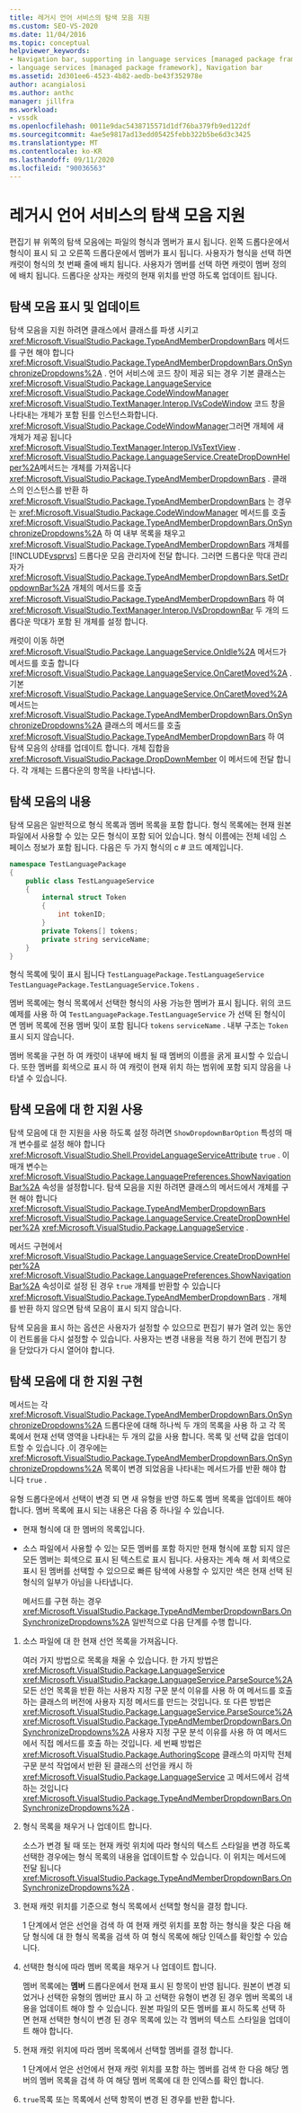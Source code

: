 ```yaml
---
title: 레거시 언어 서비스의 탐색 모음 지원
ms.custom: SEO-VS-2020
ms.date: 11/04/2016
ms.topic: conceptual
helpviewer_keywords:
- Navigation bar, supporting in language services [managed package framework]
- language services [managed package framework], Navigation bar
ms.assetid: 2d301ee6-4523-4b82-aedb-be43f352978e
author: acangialosi
ms.author: anthc
manager: jillfra
ms.workload:
- vssdk
ms.openlocfilehash: 0011e9dac5438715571d1df76ba379fb9ed122df
ms.sourcegitcommit: 4ae5e9817ad13edd05425febb322b5be6d3c3425
ms.translationtype: MT
ms.contentlocale: ko-KR
ms.lasthandoff: 09/11/2020
ms.locfileid: "90036563"
---
```

# <a name="support-for-the-navigation-bar-in-a-legacy-language-service"></a>레거시 언어 서비스의 탐색 모음 지원
편집기 뷰 위쪽의 탐색 모음에는 파일의 형식과 멤버가 표시 됩니다. 왼쪽 드롭다운에서 형식이 표시 되 고 오른쪽 드롭다운에서 멤버가 표시 됩니다. 사용자가 형식을 선택 하면 캐럿이 형식의 첫 번째 줄에 배치 됩니다. 사용자가 멤버를 선택 하면 캐럿이 멤버 정의에 배치 됩니다. 드롭다운 상자는 캐럿의 현재 위치를 반영 하도록 업데이트 됩니다.

## <a name="displaying-and-updating-the-navigation-bar"></a>탐색 모음 표시 및 업데이트
 탐색 모음을 지원 하려면 클래스에서 클래스를 파생 시키고 <xref:Microsoft.VisualStudio.Package.TypeAndMemberDropdownBars> 메서드를 구현 해야 합니다 <xref:Microsoft.VisualStudio.Package.TypeAndMemberDropdownBars.OnSynchronizeDropdowns%2A> . 언어 서비스에 코드 창이 제공 되는 경우 기본 클래스는 <xref:Microsoft.VisualStudio.Package.LanguageService> <xref:Microsoft.VisualStudio.Package.CodeWindowManager> <xref:Microsoft.VisualStudio.TextManager.Interop.IVsCodeWindow> 코드 창을 나타내는 개체가 포함 된를 인스턴스화합니다. <xref:Microsoft.VisualStudio.Package.CodeWindowManager>그러면 개체에 새 개체가 제공 됩니다 <xref:Microsoft.VisualStudio.TextManager.Interop.IVsTextView> . <xref:Microsoft.VisualStudio.Package.LanguageService.CreateDropDownHelper%2A>메서드는 개체를 가져옵니다 <xref:Microsoft.VisualStudio.Package.TypeAndMemberDropdownBars> . 클래스의 인스턴스를 반환 하 <xref:Microsoft.VisualStudio.Package.TypeAndMemberDropdownBars> 는 경우는 <xref:Microsoft.VisualStudio.Package.CodeWindowManager> 메서드를 호출 <xref:Microsoft.VisualStudio.Package.TypeAndMemberDropdownBars.OnSynchronizeDropdowns%2A> 하 여 내부 목록을 채우고 <xref:Microsoft.VisualStudio.Package.TypeAndMemberDropdownBars> 개체를 [!INCLUDE[vsprvs](../../code-quality/includes/vsprvs_md.md)] 드롭다운 모음 관리자에 전달 합니다. 그러면 드롭다운 막대 관리자가 <xref:Microsoft.VisualStudio.Package.TypeAndMemberDropdownBars.SetDropdownBar%2A> 개체의 메서드를 호출 <xref:Microsoft.VisualStudio.Package.TypeAndMemberDropdownBars> 하 여 <xref:Microsoft.VisualStudio.TextManager.Interop.IVsDropdownBar> 두 개의 드롭다운 막대가 포함 된 개체를 설정 합니다.

 캐럿이 이동 하면 <xref:Microsoft.VisualStudio.Package.LanguageService.OnIdle%2A> 메서드가 메서드를 호출 합니다 <xref:Microsoft.VisualStudio.Package.LanguageService.OnCaretMoved%2A> . 기본 <xref:Microsoft.VisualStudio.Package.LanguageService.OnCaretMoved%2A> 메서드는 <xref:Microsoft.VisualStudio.Package.TypeAndMemberDropdownBars.OnSynchronizeDropdowns%2A> 클래스의 메서드를 호출 <xref:Microsoft.VisualStudio.Package.TypeAndMemberDropdownBars> 하 여 탐색 모음의 상태를 업데이트 합니다. 개체 집합을 <xref:Microsoft.VisualStudio.Package.DropDownMember> 이 메서드에 전달 합니다. 각 개체는 드롭다운의 항목을 나타냅니다.

## <a name="the-contents-of-the-navigation-bar"></a>탐색 모음의 내용
 탐색 모음은 일반적으로 형식 목록과 멤버 목록을 포함 합니다. 형식 목록에는 현재 원본 파일에서 사용할 수 있는 모든 형식이 포함 되어 있습니다. 형식 이름에는 전체 네임 스페이스 정보가 포함 됩니다. 다음은 두 가지 형식의 c # 코드 예제입니다.

```csharp
namespace TestLanguagePackage
{
    public class TestLanguageService
    {
        internal struct Token
        {
            int tokenID;
        }
        private Tokens[] tokens;
        private string serviceName;
    }
}
```

 형식 목록에 및이 표시 됩니다 `TestLanguagePackage.TestLanguageService` `TestLanguagePackage.TestLanguageService.Tokens` .

 멤버 목록에는 형식 목록에서 선택한 형식의 사용 가능한 멤버가 표시 됩니다. 위의 코드 예제를 사용 하 여 `TestLanguagePackage.TestLanguageService` 가 선택 된 형식이 면 멤버 목록에 전용 멤버 및이 포함 됩니다 `tokens` `serviceName` . 내부 구조는 `Token` 표시 되지 않습니다.

 멤버 목록을 구현 하 여 캐럿이 내부에 배치 될 때 멤버의 이름을 굵게 표시할 수 있습니다. 또한 멤버를 회색으로 표시 하 여 캐럿이 현재 위치 하는 범위에 포함 되지 않음을 나타낼 수 있습니다.

## <a name="enabling-support-for-the-navigation-bar"></a>탐색 모음에 대 한 지원 사용
 탐색 모음에 대 한 지원을 사용 하도록 설정 하려면 `ShowDropdownBarOption` 특성의 매개 변수를로 설정 해야 합니다 <xref:Microsoft.VisualStudio.Shell.ProvideLanguageServiceAttribute> `true` . 이 매개 변수는 <xref:Microsoft.VisualStudio.Package.LanguagePreferences.ShowNavigationBar%2A> 속성을 설정합니다. 탐색 모음을 지원 하려면 클래스의 메서드에서 개체를 구현 해야 합니다 <xref:Microsoft.VisualStudio.Package.TypeAndMemberDropdownBars> <xref:Microsoft.VisualStudio.Package.LanguageService.CreateDropDownHelper%2A> <xref:Microsoft.VisualStudio.Package.LanguageService> .

 메서드 구현에서 <xref:Microsoft.VisualStudio.Package.LanguageService.CreateDropDownHelper%2A> <xref:Microsoft.VisualStudio.Package.LanguagePreferences.ShowNavigationBar%2A> 속성이로 설정 된 경우 `true` 개체를 반환할 수 있습니다 <xref:Microsoft.VisualStudio.Package.TypeAndMemberDropdownBars> . 개체를 반환 하지 않으면 탐색 모음이 표시 되지 않습니다.

 탐색 모음을 표시 하는 옵션은 사용자가 설정할 수 있으므로 편집기 뷰가 열려 있는 동안이 컨트롤을 다시 설정할 수 있습니다. 사용자는 변경 내용을 적용 하기 전에 편집기 창을 닫았다가 다시 열어야 합니다.

## <a name="implementing-support-for-the-navigation-bar"></a>탐색 모음에 대 한 지원 구현
 메서드는 각 <xref:Microsoft.VisualStudio.Package.TypeAndMemberDropdownBars.OnSynchronizeDropdowns%2A> 드롭다운에 대해 하나씩 두 개의 목록을 사용 하 고 각 목록에서 현재 선택 영역을 나타내는 두 개의 값을 사용 합니다. 목록 및 선택 값을 업데이트할 수 있습니다 .이 경우에는 <xref:Microsoft.VisualStudio.Package.TypeAndMemberDropdownBars.OnSynchronizeDropdowns%2A> 목록이 변경 되었음을 나타내는 메서드가를 반환 해야 합니다 `true` .

 유형 드롭다운에서 선택이 변경 되 면 새 유형을 반영 하도록 멤버 목록을 업데이트 해야 합니다. 멤버 목록에 표시 되는 내용은 다음 중 하나일 수 있습니다.

- 현재 형식에 대 한 멤버의 목록입니다.

- 소스 파일에서 사용할 수 있는 모든 멤버를 포함 하지만 현재 형식에 포함 되지 않은 모든 멤버는 회색으로 표시 된 텍스트로 표시 됩니다. 사용자는 계속 해 서 회색으로 표시 된 멤버를 선택할 수 있으므로 빠른 탐색에 사용할 수 있지만 색은 현재 선택 된 형식의 일부가 아님을 나타냅니다.

  메서드를 구현 하는 경우 <xref:Microsoft.VisualStudio.Package.TypeAndMemberDropdownBars.OnSynchronizeDropdowns%2A> 일반적으로 다음 단계를 수행 합니다.

1. 소스 파일에 대 한 현재 선언 목록을 가져옵니다.

     여러 가지 방법으로 목록을 채울 수 있습니다. 한 가지 방법은 <xref:Microsoft.VisualStudio.Package.LanguageService> <xref:Microsoft.VisualStudio.Package.LanguageService.ParseSource%2A> 모든 선언 목록을 반환 하는 사용자 지정 구문 분석 이유를 사용 하 여 메서드를 호출 하는 클래스의 버전에 사용자 지정 메서드를 만드는 것입니다. 또 다른 방법은 <xref:Microsoft.VisualStudio.Package.LanguageService.ParseSource%2A> <xref:Microsoft.VisualStudio.Package.TypeAndMemberDropdownBars.OnSynchronizeDropdowns%2A> 사용자 지정 구문 분석 이유를 사용 하 여 메서드에서 직접 메서드를 호출 하는 것입니다. 세 번째 방법은 <xref:Microsoft.VisualStudio.Package.AuthoringScope> 클래스의 마지막 전체 구문 분석 작업에서 반환 된 클래스의 선언을 캐시 하 <xref:Microsoft.VisualStudio.Package.LanguageService> 고 메서드에서 검색 하는 것입니다 <xref:Microsoft.VisualStudio.Package.TypeAndMemberDropdownBars.OnSynchronizeDropdowns%2A> .

2. 형식 목록을 채우거 나 업데이트 합니다.

     소스가 변경 될 때 또는 현재 캐럿 위치에 따라 형식의 텍스트 스타일을 변경 하도록 선택한 경우에는 형식 목록의 내용을 업데이트할 수 있습니다. 이 위치는 메서드에 전달 됩니다 <xref:Microsoft.VisualStudio.Package.TypeAndMemberDropdownBars.OnSynchronizeDropdowns%2A> .

3. 현재 캐럿 위치를 기준으로 형식 목록에서 선택할 형식을 결정 합니다.

     1 단계에서 얻은 선언을 검색 하 여 현재 캐럿 위치를 포함 하는 형식을 찾은 다음 해당 형식에 대 한 형식 목록을 검색 하 여 형식 목록에 해당 인덱스를 확인할 수 있습니다.

4. 선택한 형식에 따라 멤버 목록을 채우거 나 업데이트 합니다.

     멤버 목록에는 **멤버** 드롭다운에서 현재 표시 된 항목이 반영 됩니다. 원본이 변경 되었거나 선택한 유형의 멤버만 표시 하 고 선택한 유형이 변경 된 경우 멤버 목록의 내용을 업데이트 해야 할 수 있습니다. 원본 파일의 모든 멤버를 표시 하도록 선택 하면 현재 선택한 형식이 변경 된 경우 목록에 있는 각 멤버의 텍스트 스타일을 업데이트 해야 합니다.

5. 현재 캐럿 위치에 따라 멤버 목록에서 선택할 멤버를 결정 합니다.

     1 단계에서 얻은 선언에서 현재 캐럿 위치를 포함 하는 멤버를 검색 한 다음 해당 멤버의 멤버 목록을 검색 하 여 해당 멤버 목록에 대 한 인덱스를 확인 합니다.

6. `true`목록 또는 목록에서 선택 항목이 변경 된 경우를 반환 합니다.

